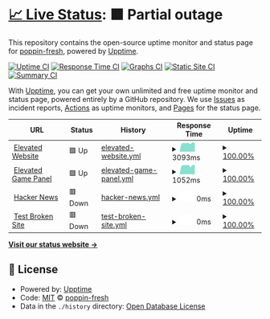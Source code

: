 # [📈 Live Status](https://poppin-fresh.github.io/upptime): <!--live status--> **🟧 Partial outage**

This repository contains the open-source uptime monitor and status page for [poppin-fresh](https://poppin-fresh.github.io/upptime), powered by [Upptime](https://github.com/upptime/upptime).

[![Uptime CI](https://github.com/poppin-fresh/uptime/workflows/Uptime%20CI/badge.svg)](https://github.com/poppin-fresh/upptime/actions?query=workflow%3A%22Uptime+CI%22)
[![Response Time CI](https://github.com/poppin-fresh/upptime/workflows/Response%20Time%20CI/badge.svg)](https://github.com/poppin-fresh/upptime/actions?query=workflow%3A%22Response+Time+CI%22)
[![Graphs CI](https://github.com/poppin-fresh/upptime/workflows/Graphs%20CI/badge.svg)](https://github.com/poppin-fresh/upptime/actions?query=workflow%3A%22Graphs+CI%22)
[![Static Site CI](https://github.com/poppin-fresh/upptime/workflows/Static%20Site%20CI/badge.svg)](https://github.com/poppin-fresh/upptime/actions?query=workflow%3A%22Static+Site+CI%22)
[![Summary CI](https://github.com/poppin-fresh/upptime/workflows/Summary%20CI/badge.svg)](https://github.com/poppin-fresh/upptime/actions?query=workflow%3A%22Summary+CI%22)

With [Upptime](https://upptime.js.org), you can get your own unlimited and free uptime monitor and status page, powered entirely by a GitHub repository. We use [Issues](https://github.com/poppin-fresh/upptime/issues) as incident reports, [Actions](https://github.com/poppin-fresh/upptime/actions) as uptime monitors, and [Pages](https://poppin-fresh.github.io/upptime) for the status page.

<!--start: status pages-->
<!-- This summary is generated by Upptime (https://github.com/upptime/upptime) -->
<!-- Do not edit this manually, your changes will be overwritten -->
<!-- prettier-ignore -->
| URL | Status | History | Response Time | Uptime |
| --- | ------ | ------- | ------------- | ------ |
| <img alt="" src="https://favicons.githubusercontent.com/elevatedservers.com" height="13"> [Elevated Website](https://elevatedservers.com/) | 🟩 Up | [elevated-website.yml](https://github.com/poppin-fresh/uptime/commits/HEAD/history/elevated-website.yml) | <details><summary><img alt="Response time graph" src="./graphs/elevated-website/response-time-week.png" height="20"> 3093ms</summary><br><a href="https://poppin-fresh.github.io/uptime/history/elevated-website"><img alt="Response time 3021" src="https://img.shields.io/endpoint?url=https%3A%2F%2Fraw.githubusercontent.com%2Fpoppin-fresh%2Fuptime%2FHEAD%2Fapi%2Felevated-website%2Fresponse-time.json"></a><br><a href="https://poppin-fresh.github.io/uptime/history/elevated-website"><img alt="24-hour response time 3957" src="https://img.shields.io/endpoint?url=https%3A%2F%2Fraw.githubusercontent.com%2Fpoppin-fresh%2Fuptime%2FHEAD%2Fapi%2Felevated-website%2Fresponse-time-day.json"></a><br><a href="https://poppin-fresh.github.io/uptime/history/elevated-website"><img alt="7-day response time 3093" src="https://img.shields.io/endpoint?url=https%3A%2F%2Fraw.githubusercontent.com%2Fpoppin-fresh%2Fuptime%2FHEAD%2Fapi%2Felevated-website%2Fresponse-time-week.json"></a><br><a href="https://poppin-fresh.github.io/uptime/history/elevated-website"><img alt="30-day response time 3023" src="https://img.shields.io/endpoint?url=https%3A%2F%2Fraw.githubusercontent.com%2Fpoppin-fresh%2Fuptime%2FHEAD%2Fapi%2Felevated-website%2Fresponse-time-month.json"></a><br><a href="https://poppin-fresh.github.io/uptime/history/elevated-website"><img alt="1-year response time 3021" src="https://img.shields.io/endpoint?url=https%3A%2F%2Fraw.githubusercontent.com%2Fpoppin-fresh%2Fuptime%2FHEAD%2Fapi%2Felevated-website%2Fresponse-time-year.json"></a></details> | <details><summary><a href="https://poppin-fresh.github.io/uptime/history/elevated-website">100.00%</a></summary><a href="https://poppin-fresh.github.io/uptime/history/elevated-website"><img alt="All-time uptime 98.60%" src="https://img.shields.io/endpoint?url=https%3A%2F%2Fraw.githubusercontent.com%2Fpoppin-fresh%2Fuptime%2FHEAD%2Fapi%2Felevated-website%2Fuptime.json"></a><br><a href="https://poppin-fresh.github.io/uptime/history/elevated-website"><img alt="24-hour uptime 100.00%" src="https://img.shields.io/endpoint?url=https%3A%2F%2Fraw.githubusercontent.com%2Fpoppin-fresh%2Fuptime%2FHEAD%2Fapi%2Felevated-website%2Fuptime-day.json"></a><br><a href="https://poppin-fresh.github.io/uptime/history/elevated-website"><img alt="7-day uptime 100.00%" src="https://img.shields.io/endpoint?url=https%3A%2F%2Fraw.githubusercontent.com%2Fpoppin-fresh%2Fuptime%2FHEAD%2Fapi%2Felevated-website%2Fuptime-week.json"></a><br><a href="https://poppin-fresh.github.io/uptime/history/elevated-website"><img alt="30-day uptime 100.00%" src="https://img.shields.io/endpoint?url=https%3A%2F%2Fraw.githubusercontent.com%2Fpoppin-fresh%2Fuptime%2FHEAD%2Fapi%2Felevated-website%2Fuptime-month.json"></a><br><a href="https://poppin-fresh.github.io/uptime/history/elevated-website"><img alt="1-year uptime 98.60%" src="https://img.shields.io/endpoint?url=https%3A%2F%2Fraw.githubusercontent.com%2Fpoppin-fresh%2Fuptime%2FHEAD%2Fapi%2Felevated-website%2Fuptime-year.json"></a></details>
| <img alt="" src="https://favicons.githubusercontent.com/panel.elevatedservers.com" height="13"> [Elevated Game Panel](https://panel.elevatedservers.com/) | 🟩 Up | [elevated-game-panel.yml](https://github.com/poppin-fresh/uptime/commits/HEAD/history/elevated-game-panel.yml) | <details><summary><img alt="Response time graph" src="./graphs/elevated-game-panel/response-time-week.png" height="20"> 1052ms</summary><br><a href="https://poppin-fresh.github.io/uptime/history/elevated-game-panel"><img alt="Response time 1011" src="https://img.shields.io/endpoint?url=https%3A%2F%2Fraw.githubusercontent.com%2Fpoppin-fresh%2Fuptime%2FHEAD%2Fapi%2Felevated-game-panel%2Fresponse-time.json"></a><br><a href="https://poppin-fresh.github.io/uptime/history/elevated-game-panel"><img alt="24-hour response time 1084" src="https://img.shields.io/endpoint?url=https%3A%2F%2Fraw.githubusercontent.com%2Fpoppin-fresh%2Fuptime%2FHEAD%2Fapi%2Felevated-game-panel%2Fresponse-time-day.json"></a><br><a href="https://poppin-fresh.github.io/uptime/history/elevated-game-panel"><img alt="7-day response time 1052" src="https://img.shields.io/endpoint?url=https%3A%2F%2Fraw.githubusercontent.com%2Fpoppin-fresh%2Fuptime%2FHEAD%2Fapi%2Felevated-game-panel%2Fresponse-time-week.json"></a><br><a href="https://poppin-fresh.github.io/uptime/history/elevated-game-panel"><img alt="30-day response time 997" src="https://img.shields.io/endpoint?url=https%3A%2F%2Fraw.githubusercontent.com%2Fpoppin-fresh%2Fuptime%2FHEAD%2Fapi%2Felevated-game-panel%2Fresponse-time-month.json"></a><br><a href="https://poppin-fresh.github.io/uptime/history/elevated-game-panel"><img alt="1-year response time 1011" src="https://img.shields.io/endpoint?url=https%3A%2F%2Fraw.githubusercontent.com%2Fpoppin-fresh%2Fuptime%2FHEAD%2Fapi%2Felevated-game-panel%2Fresponse-time-year.json"></a></details> | <details><summary><a href="https://poppin-fresh.github.io/uptime/history/elevated-game-panel">100.00%</a></summary><a href="https://poppin-fresh.github.io/uptime/history/elevated-game-panel"><img alt="All-time uptime 98.60%" src="https://img.shields.io/endpoint?url=https%3A%2F%2Fraw.githubusercontent.com%2Fpoppin-fresh%2Fuptime%2FHEAD%2Fapi%2Felevated-game-panel%2Fuptime.json"></a><br><a href="https://poppin-fresh.github.io/uptime/history/elevated-game-panel"><img alt="24-hour uptime 100.00%" src="https://img.shields.io/endpoint?url=https%3A%2F%2Fraw.githubusercontent.com%2Fpoppin-fresh%2Fuptime%2FHEAD%2Fapi%2Felevated-game-panel%2Fuptime-day.json"></a><br><a href="https://poppin-fresh.github.io/uptime/history/elevated-game-panel"><img alt="7-day uptime 100.00%" src="https://img.shields.io/endpoint?url=https%3A%2F%2Fraw.githubusercontent.com%2Fpoppin-fresh%2Fuptime%2FHEAD%2Fapi%2Felevated-game-panel%2Fuptime-week.json"></a><br><a href="https://poppin-fresh.github.io/uptime/history/elevated-game-panel"><img alt="30-day uptime 100.00%" src="https://img.shields.io/endpoint?url=https%3A%2F%2Fraw.githubusercontent.com%2Fpoppin-fresh%2Fuptime%2FHEAD%2Fapi%2Felevated-game-panel%2Fuptime-month.json"></a><br><a href="https://poppin-fresh.github.io/uptime/history/elevated-game-panel"><img alt="1-year uptime 98.60%" src="https://img.shields.io/endpoint?url=https%3A%2F%2Fraw.githubusercontent.com%2Fpoppin-fresh%2Fuptime%2FHEAD%2Fapi%2Felevated-game-panel%2Fuptime-year.json"></a></details>
| <img alt="" src="https://favicons.githubusercontent.com/us1.elevatedservers.com" height="13"> [Hacker News](https://us1.elevatedservers.com) | 🟥 Down | [hacker-news.yml](https://github.com/poppin-fresh/uptime/commits/HEAD/history/hacker-news.yml) | <details><summary><img alt="Response time graph" src="./graphs/hacker-news/response-time-week.png" height="20"> 0ms</summary><br><a href="https://poppin-fresh.github.io/uptime/history/hacker-news"><img alt="Response time 378" src="https://img.shields.io/endpoint?url=https%3A%2F%2Fraw.githubusercontent.com%2Fpoppin-fresh%2Fuptime%2FHEAD%2Fapi%2Fhacker-news%2Fresponse-time.json"></a><br><a href="https://poppin-fresh.github.io/uptime/history/hacker-news"><img alt="24-hour response time 0" src="https://img.shields.io/endpoint?url=https%3A%2F%2Fraw.githubusercontent.com%2Fpoppin-fresh%2Fuptime%2FHEAD%2Fapi%2Fhacker-news%2Fresponse-time-day.json"></a><br><a href="https://poppin-fresh.github.io/uptime/history/hacker-news"><img alt="7-day response time 0" src="https://img.shields.io/endpoint?url=https%3A%2F%2Fraw.githubusercontent.com%2Fpoppin-fresh%2Fuptime%2FHEAD%2Fapi%2Fhacker-news%2Fresponse-time-week.json"></a><br><a href="https://poppin-fresh.github.io/uptime/history/hacker-news"><img alt="30-day response time 0" src="https://img.shields.io/endpoint?url=https%3A%2F%2Fraw.githubusercontent.com%2Fpoppin-fresh%2Fuptime%2FHEAD%2Fapi%2Fhacker-news%2Fresponse-time-month.json"></a><br><a href="https://poppin-fresh.github.io/uptime/history/hacker-news"><img alt="1-year response time 378" src="https://img.shields.io/endpoint?url=https%3A%2F%2Fraw.githubusercontent.com%2Fpoppin-fresh%2Fuptime%2FHEAD%2Fapi%2Fhacker-news%2Fresponse-time-year.json"></a></details> | <details><summary><a href="https://poppin-fresh.github.io/uptime/history/hacker-news">100.00%</a></summary><a href="https://poppin-fresh.github.io/uptime/history/hacker-news"><img alt="All-time uptime 100.00%" src="https://img.shields.io/endpoint?url=https%3A%2F%2Fraw.githubusercontent.com%2Fpoppin-fresh%2Fuptime%2FHEAD%2Fapi%2Fhacker-news%2Fuptime.json"></a><br><a href="https://poppin-fresh.github.io/uptime/history/hacker-news"><img alt="24-hour uptime 100.00%" src="https://img.shields.io/endpoint?url=https%3A%2F%2Fraw.githubusercontent.com%2Fpoppin-fresh%2Fuptime%2FHEAD%2Fapi%2Fhacker-news%2Fuptime-day.json"></a><br><a href="https://poppin-fresh.github.io/uptime/history/hacker-news"><img alt="7-day uptime 100.00%" src="https://img.shields.io/endpoint?url=https%3A%2F%2Fraw.githubusercontent.com%2Fpoppin-fresh%2Fuptime%2FHEAD%2Fapi%2Fhacker-news%2Fuptime-week.json"></a><br><a href="https://poppin-fresh.github.io/uptime/history/hacker-news"><img alt="30-day uptime 100.00%" src="https://img.shields.io/endpoint?url=https%3A%2F%2Fraw.githubusercontent.com%2Fpoppin-fresh%2Fuptime%2FHEAD%2Fapi%2Fhacker-news%2Fuptime-month.json"></a><br><a href="https://poppin-fresh.github.io/uptime/history/hacker-news"><img alt="1-year uptime 100.00%" src="https://img.shields.io/endpoint?url=https%3A%2F%2Fraw.githubusercontent.com%2Fpoppin-fresh%2Fuptime%2FHEAD%2Fapi%2Fhacker-news%2Fuptime-year.json"></a></details>
| <img alt="" src="https://favicons.githubusercontent.com/thissitedoesnotexist.koj.co" height="13"> [Test Broken Site](https://thissitedoesnotexist.koj.co) | 🟥 Down | [test-broken-site.yml](https://github.com/poppin-fresh/uptime/commits/HEAD/history/test-broken-site.yml) | <details><summary><img alt="Response time graph" src="./graphs/test-broken-site/response-time-week.png" height="20"> 0ms</summary><br><a href="https://poppin-fresh.github.io/uptime/history/test-broken-site"><img alt="Response time 0" src="https://img.shields.io/endpoint?url=https%3A%2F%2Fraw.githubusercontent.com%2Fpoppin-fresh%2Fuptime%2FHEAD%2Fapi%2Ftest-broken-site%2Fresponse-time.json"></a><br><a href="https://poppin-fresh.github.io/uptime/history/test-broken-site"><img alt="24-hour response time 0" src="https://img.shields.io/endpoint?url=https%3A%2F%2Fraw.githubusercontent.com%2Fpoppin-fresh%2Fuptime%2FHEAD%2Fapi%2Ftest-broken-site%2Fresponse-time-day.json"></a><br><a href="https://poppin-fresh.github.io/uptime/history/test-broken-site"><img alt="7-day response time 0" src="https://img.shields.io/endpoint?url=https%3A%2F%2Fraw.githubusercontent.com%2Fpoppin-fresh%2Fuptime%2FHEAD%2Fapi%2Ftest-broken-site%2Fresponse-time-week.json"></a><br><a href="https://poppin-fresh.github.io/uptime/history/test-broken-site"><img alt="30-day response time 0" src="https://img.shields.io/endpoint?url=https%3A%2F%2Fraw.githubusercontent.com%2Fpoppin-fresh%2Fuptime%2FHEAD%2Fapi%2Ftest-broken-site%2Fresponse-time-month.json"></a><br><a href="https://poppin-fresh.github.io/uptime/history/test-broken-site"><img alt="1-year response time 0" src="https://img.shields.io/endpoint?url=https%3A%2F%2Fraw.githubusercontent.com%2Fpoppin-fresh%2Fuptime%2FHEAD%2Fapi%2Ftest-broken-site%2Fresponse-time-year.json"></a></details> | <details><summary><a href="https://poppin-fresh.github.io/uptime/history/test-broken-site">100.00%</a></summary><a href="https://poppin-fresh.github.io/uptime/history/test-broken-site"><img alt="All-time uptime 100.00%" src="https://img.shields.io/endpoint?url=https%3A%2F%2Fraw.githubusercontent.com%2Fpoppin-fresh%2Fuptime%2FHEAD%2Fapi%2Ftest-broken-site%2Fuptime.json"></a><br><a href="https://poppin-fresh.github.io/uptime/history/test-broken-site"><img alt="24-hour uptime 100.00%" src="https://img.shields.io/endpoint?url=https%3A%2F%2Fraw.githubusercontent.com%2Fpoppin-fresh%2Fuptime%2FHEAD%2Fapi%2Ftest-broken-site%2Fuptime-day.json"></a><br><a href="https://poppin-fresh.github.io/uptime/history/test-broken-site"><img alt="7-day uptime 100.00%" src="https://img.shields.io/endpoint?url=https%3A%2F%2Fraw.githubusercontent.com%2Fpoppin-fresh%2Fuptime%2FHEAD%2Fapi%2Ftest-broken-site%2Fuptime-week.json"></a><br><a href="https://poppin-fresh.github.io/uptime/history/test-broken-site"><img alt="30-day uptime 100.00%" src="https://img.shields.io/endpoint?url=https%3A%2F%2Fraw.githubusercontent.com%2Fpoppin-fresh%2Fuptime%2FHEAD%2Fapi%2Ftest-broken-site%2Fuptime-month.json"></a><br><a href="https://poppin-fresh.github.io/uptime/history/test-broken-site"><img alt="1-year uptime 100.00%" src="https://img.shields.io/endpoint?url=https%3A%2F%2Fraw.githubusercontent.com%2Fpoppin-fresh%2Fuptime%2FHEAD%2Fapi%2Ftest-broken-site%2Fuptime-year.json"></a></details>

<!--end: status pages-->

[**Visit our status website →**](https://poppin-fresh.github.io/upptime)

## 📄 License

- Powered by: [Upptime](https://github.com/upptime/upptime)
- Code: [MIT](./LICENSE) © [poppin-fresh](https://poppin-fresh.github.io/upptime)
- Data in the `./history` directory: [Open Database License](https://opendatacommons.org/licenses/odbl/1-0/)

